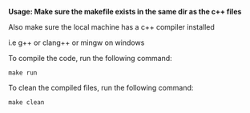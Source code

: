**Usage: Make sure the makefile exists in the same dir as the c++ files**

Also make sure the local machine has a c++ compiler installed

i.e g++ or clang++ or mingw on windows

To compile the code, run the following command:
```
make run
```
To clean the compiled files, run the following command:
```
make clean

